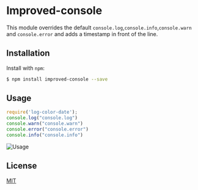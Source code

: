 # Improved-console
This module overrides the default `console.log`,`console.info`,`console.warn` and `console.error` and adds a timestamp in front of the line.

## Installation
Install with `npm`:
``` bash
$ npm install improved-console --save
```

## Usage
``` js
require('log-color-date');
console.log("console.log")
console.warn("console.warn")
console.error("console.error")
console.info("console.info")
```
![Usage](https://raw.githubusercontent.com/martijnvanduijneveldt/improved-console/master/screenshots/usage.png)

## License
[MIT](LICENSE)
